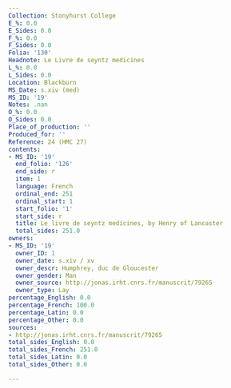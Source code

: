 ```yaml
---
Collection: Stonyhurst College
E_%: 0.0
E_Sides: 0.0
F_%: 0.0
F_Sides: 0.0
Folia: '130'
Headnote: Le Livre de seyntz medicines
L_%: 0.0
L_Sides: 0.0
Location: Blackburn
MS_Date: s.xiv (med)
MS_ID: '19'
Notes: .nan
O_%: 0.0
O_Sides: 0.0
Place_of_production: ''
Produced_for: ''
Reference: 24 (HMC 27)
contents:
- MS_ID: '19'
  end_folio: '126'
  end_side: r
  item: 1
  language: French
  ordinal_end: 251
  ordinal_start: 1
  start_folio: '1'
  start_side: r
  title: Le livre de seyntz medicines, by Henry of Lancaster
  total_sides: 251.0
owners:
- MS_ID: '19'
  owner_ID: 1
  owner_date: s.xiv / xv
  owner_descr: Humphrey, duc de Gloucester
  owner_gender: Man
  owner_source: http://jonas.irht.cnrs.fr/manuscrit/79265
  owner_type: Lay
percentage_English: 0.0
percentage_French: 100.0
percentage_Latin: 0.0
percentage_Other: 0.0
sources:
- http://jonas.irht.cnrs.fr/manuscrit/79265
total_sides_English: 0.0
total_sides_French: 251.0
total_sides_Latin: 0.0
total_sides_Other: 0.0

---
```

